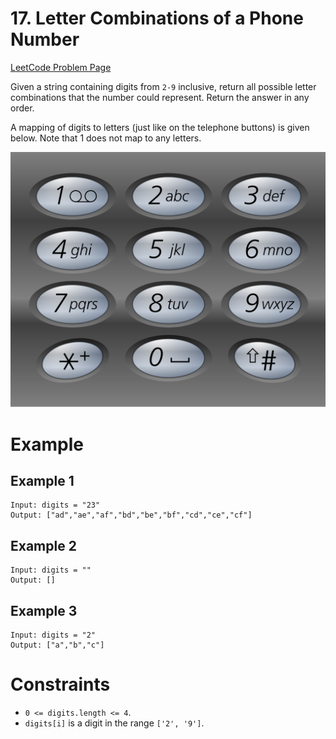 # 17. Letter Combinations of a Phone Number

[LeetCode Problem Page](https://leetcode.com/problems/letter-combinations-of-a-phone-number)

Given a string containing digits from `2-9` inclusive, return all possible
letter combinations that the number could represent. Return the answer in any
order.

A mapping of digits to letters (just like on the telephone buttons) is given
below. Note that 1 does not map to any letters.

![Telephone Keypad](images/telephone-keypad.png "Telephone Keypad")

# Example

## Example 1

```text
Input: digits = "23"
Output: ["ad","ae","af","bd","be","bf","cd","ce","cf"]
```

## Example 2

```text
Input: digits = ""
Output: []
```

## Example 3

```text
Input: digits = "2"
Output: ["a","b","c"]
```

# Constraints

- `0 <= digits.length <= 4`.
- `digits[i]` is a digit in the range `['2', '9']`.
